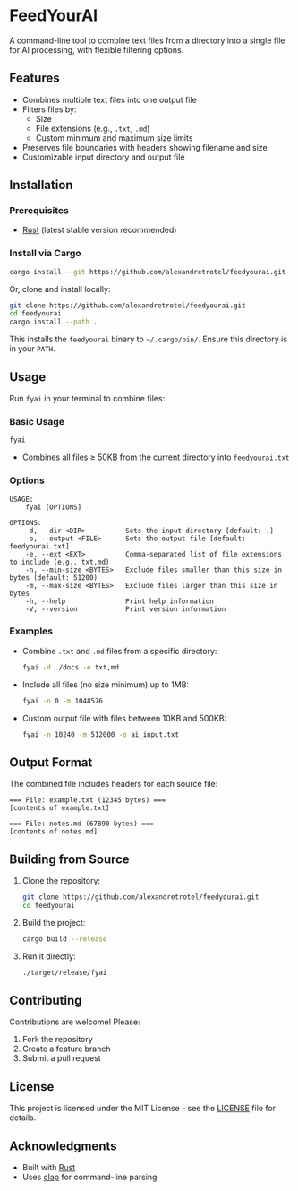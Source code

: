 # FeedYourAI

A command-line tool to combine text files from a directory into a single file for AI processing, with flexible filtering options.

## Features

- Combines multiple text files into one output file
- Filters files by:
  - Size
  - File extensions (e.g., `.txt`, `.md`)
  - Custom minimum and maximum size limits
- Preserves file boundaries with headers showing filename and size
- Customizable input directory and output file

## Installation

### Prerequisites

- [Rust](https://www.rust-lang.org/tools/install) (latest stable version recommended)

### Install via Cargo

```bash
cargo install --git https://github.com/alexandretrotel/feedyourai.git
```

Or, clone and install locally:

```bash
git clone https://github.com/alexandretrotel/feedyourai.git
cd feedyourai
cargo install --path .
```

This installs the `feedyourai` binary to `~/.cargo/bin/`. Ensure this directory is in your `PATH`.

## Usage

Run `fyai` in your terminal to combine files:

### Basic Usage

```bash
fyai
```

- Combines all files ≥ 50KB from the current directory into `feedyourai.txt`

### Options

```
USAGE:
    fyai [OPTIONS]

OPTIONS:
    -d, --dir <DIR>          Sets the input directory [default: .]
    -o, --output <FILE>      Sets the output file [default: feedyourai.txt]
    -e, --ext <EXT>          Comma-separated list of file extensions to include (e.g., txt,md)
    -n, --min-size <BYTES>   Exclude files smaller than this size in bytes (default: 51200)
    -m, --max-size <BYTES>   Exclude files larger than this size in bytes
    -h, --help               Print help information
    -V, --version            Print version information
```

### Examples

- Combine `.txt` and `.md` files from a specific directory:

  ```bash
  fyai -d ./docs -e txt,md
  ```

- Include all files (no size minimum) up to 1MB:

  ```bash
  fyai -n 0 -m 1048576
  ```

- Custom output file with files between 10KB and 500KB:
  ```bash
  fyai -n 10240 -m 512000 -o ai_input.txt
  ```

## Output Format

The combined file includes headers for each source file:

```
=== File: example.txt (12345 bytes) ===
[contents of example.txt]

=== File: notes.md (67890 bytes) ===
[contents of notes.md]
```

## Building from Source

1. Clone the repository:

   ```bash
   git clone https://github.com/alexandretrotel/feedyourai.git
   cd feedyourai
   ```

2. Build the project:

   ```bash
   cargo build --release
   ```

3. Run it directly:
   ```bash
   ./target/release/fyai
   ```

## Contributing

Contributions are welcome! Please:

1. Fork the repository
2. Create a feature branch
3. Submit a pull request

## License

This project is licensed under the MIT License - see the [LICENSE](LICENSE) file for details.

## Acknowledgments

- Built with [Rust](https://www.rust-lang.org/)
- Uses [clap](https://crates.io/crates/clap) for command-line parsing
